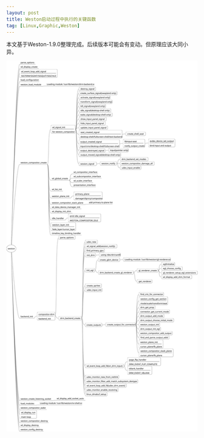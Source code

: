 ```yaml
---
layout: post
title: Weston启动过程中执行的关键函数
tag: [Linux,Graphic,Weston]
---
```


本文基于Weston-1.9.0整理完成。后续版本可能会有变动。但原理应该大同小异。
<!--break-->

![Starting](../public/2017/07/weston-start.svg)
